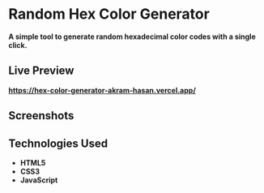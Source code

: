 # **Random Hex Color Generator**

**A simple tool to generate random hexadecimal color codes with a single click.**

## **Live Preview**
**https://hex-color-generator-akram-hasan.vercel.app/**

## **Screenshots**

## **Technologies Used**
- **HTML5**  
- **CSS3**  
- **JavaScript**
